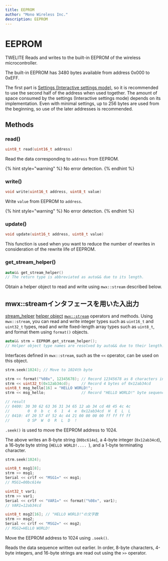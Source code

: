 ```yaml
---
title: EEPROM
author: "Mono Wireless Inc."
description: EEPROM
---
```

# EEPROM

TWELITE Reads and writes to the built-in EEPROM of the wireless microcontroller.

The built-in EEPROM has 3480 bytes available from address 0x000 to 0xEFF.

The first part is [Settings (Interactive settings mode)](../../settings/), so it is recommended to use the second half of the address when used together. The amount of space consumed by the settings (Interactive settings mode) depends on its implementation. Even with minimal settings, up to 256 bytes are used from the beginning, so use of the later addresses is recommended.

## Methods

### read()

```cpp
uint8_t read(uint16_t address)
```

Read the data corresponding to `address` from EEPROM.

{% hint style="warning" %}
No error detection.
{% endhint %}



### write()

```cpp
void write(uint16_t address, uint8_t value)
```

Write `value` from EEPROM to `address`.

{% hint style="warning" %}
No error detection.
{% endhint %}



### update()

```cpp
void update(uint16_t address, uint8_t value)
```

This function is used when you want to reduce the number of rewrites in consideration of the rewrite life of EEPROM.



### get\_stream\_helper()

```cpp
auto&& get_stream_helper()
// The return type is abbreviated as auto&& due to its length.
```

Obtain a helper object to read and write using `mwx::stream` described below.



## mwx::streamインタフェースを用いた入出力

[stream\_helper](../classes/twe-stream/stream\_helper.md) [helper object](../classes/twe-stream/stream\_helper.md) [`mwx::stream`](../classes/twe-stream/) operators and methods. Using `mwx::stream`, you can read and write integer types such as `uint16_t` and `uint32_t` types, read and write fixed-length array types such as `uint8_t`, and format them using `format()` objects.

```cpp
auto&& strm = EEPROM.get_stream_helper();
// Helper object type names are resolved by auto&& due to their length.
```

Interfaces defined in `mwx::stream`, such as the `<<` operator, can be used on this object.



```cpp
strm.seek(1024); // Move to 1024th byte

strm << format("%08x", 12345678); // Record 12345678 as 8 characters in hexadecimal
strm << uint32_t(0x12ab34cd);     // Record 4 bytes of 0x12ab34cd
uint8_t msg_hello[16] = "HELLO WORLD!";
strm << msg_hello;                // Record "HELLO WORLD!" byte sequence (unterminated)

// result
// 0400: 30 30 62 63 36 31 34 65 12 ab 34 cd 48 45 4c 4c
//        0  0  b  c  6  1  4  e  0x12ab34cd  H  E  L  L
// 0410: 4f 20 57 4f 52 4c 44 21 00 00 00 00 ff ff ff ff
//        O SP  W  O  R  L  D  ! 
```

`.seek()` is used to move the EEPROM address to 1024.

The above writes an 8-byte string (`00bc614e`), a 4-byte integer (`0x12ab34cd`), a 16-byte byte string (`HELLO WORLD!.... `), and a 1-byte terminating character.



```cpp
strm.seek(1024);

uint8_t msg1[8];
strm >> msg1;
Serial << crlf << "MSG1=" << msg1;
// MSG1=00bc614e

uint32_t var1;
strm >> var1;
Serial << crlf << "VAR1=" << format("%08x", var1);
// VAR1=12ab34cd

uint8_t msg2[16]; // "HELLO WORLD!"の文字数
strm >> msg2;
Serial << crlf << "MSG2=" << msg2;
// MSG2=HELLO WORLD!
```

Move the EEPROM address to 1024 using `.seek()`.

Reads the data sequence written out earlier. In order, 8-byte characters, 4-byte integers, and 16-byte strings are read out using the `>>` operator.

